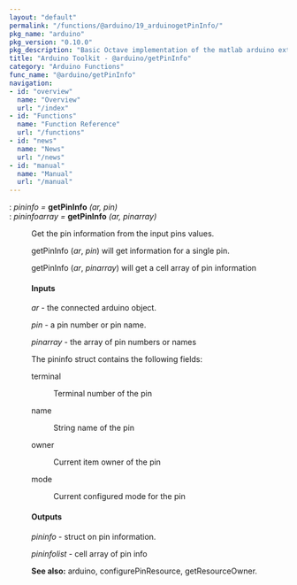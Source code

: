 ```yaml
---
layout: "default"
permalink: "/functions/@arduino/19_arduinogetPinInfo/"
pkg_name: "arduino"
pkg_version: "0.10.0"
pkg_description: "Basic Octave implementation of the matlab arduino extension,  allowing communication to a programmed arduino board to control its  hardware."
title: "Arduino Toolkit - @arduino/getPinInfo"
category: "Arduino Functions"
func_name: "@arduino/getPinInfo"
navigation:
- id: "overview"
  name: "Overview"
  url: "/index"
- id: "Functions"
  name: "Function Reference"
  url: "/functions"
- id: "news"
  name: "News"
  url: "/news"
- id: "manual"
  name: "Manual"
  url: "/manual"
---
```

<dl class="def">
<dt id="index-getPinInfo"><span class="category">: </span><span><em><var>pininfo</var> =</em> <strong>getPinInfo</strong> <em>(<var>ar</var>, <var>pin</var>)</em><a href='#index-getPinInfo' class='copiable-anchor'></a></span></dt>
<dt id="index-getPinInfo-1"><span class="category">: </span><span><em><var>pininfoarray</var> =</em> <strong>getPinInfo</strong> <em>(<var>ar</var>, <var>pinarray</var>)</em><a href='#index-getPinInfo-1' class='copiable-anchor'></a></span></dt>
<dd><p>Get the pin information from the input pins values.
</p>
<p>getPinInfo (<var>ar</var>, <var>pin</var>) will get information for a single pin.
</p>
<p>getPinInfo (<var>ar</var>, <var>pinarray</var>) will get a cell array of pin information
</p> 
<span id="Inputs"></span><h4 class="subsubheading">Inputs</h4>
<p><var>ar</var> - the connected arduino object.
</p>
<p><var>pin</var> - a pin number or pin name.
</p>
<p><var>pinarray</var> - the array of pin numbers or names
</p>
<p>The pininfo struct contains the following fields:
 </p><dl compact="compact">
<dt><span>terminal</span></dt>
<dd><p>Terminal number of the pin
 </p></dd>
<dt><span>name</span></dt>
<dd><p>String name of the pin
 </p></dd>
<dt><span>owner</span></dt>
<dd><p>Current item owner of the pin
 </p></dd>
<dt><span>mode</span></dt>
<dd><p>Current configured mode for the pin
 </p></dd>
</dl>

<span id="Outputs"></span><h4 class="subsubheading">Outputs</h4>
<p><var>pininfo</var> - struct on pin information.
</p>
<p><var>pininfolist</var> - cell array of pin info
</p>

<p><strong>See also:</strong> arduino, configurePinResource, getResourceOwner.
 </p></dd></dl>